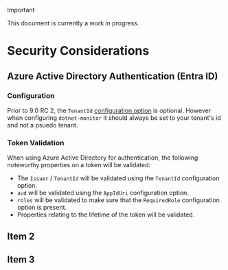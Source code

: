 > [!IMPORTANT]
> This document is currently a work in progress.

# Security Considerations

## Azure Active Directory Authentication (Entra ID)

### Configuration

Prior to 9.0 RC 2, the `TenantId` [configuration option](./configuration/azure-ad-authentication-configuration.md#configuration-options) is optional. However when configuring `dotnet-monitor` it should always be set to your tenant's id and not a psuedo tenant.

### Token Validation

When using Azure Active Directory for authentication, the following noteworthy properties on a token will be validated:
- The `Issuer` / `TenantId` will be validated using the `TenantId` configuration option.
- `aud` will be validated using the `AppIdUri` configuration option.
- `roles` will be validated to make sure that the `RequiredRole` configuration option is present.
- Properties relating to the lifetime of the token will be validated.

## Item 2

## Item 3
